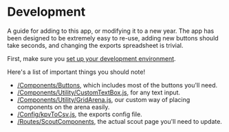 # Development

A guide for adding to this app, or modifying it to a new year.
The app has been designed to be extremely easy to re-use, adding new buttons should take seconds,
and changing the exports spreadsheet is trivial.

First, make sure you [set up your development environment](./Usage.md). 

Here's a list of important things you should note!
- [/Components/Buttons](./Components/Buttons), which includes most of the buttons you'll need.
- [/Components/Utility/CustomTextBox.js](./Components/Utility/CustomTextBox.js), for any text input.
- [/Components/Utility/GridArena.js](/Components/Utility/GridArena.js), our custom way of placing components on the arena easily.
- [/Config/kpvToCsv.js](./Config/kpvToCsv.js), the exports config file.
- [/Routes/ScoutComponents](/Routes/ScoutComponents), the actual scout page you'll need to update.

